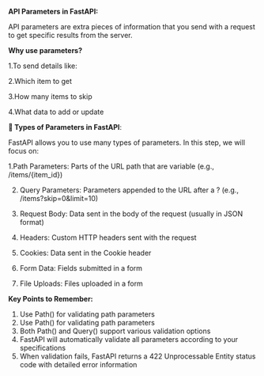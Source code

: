 ****API Parameters in FastAPI:****

API parameters are extra pieces of information that you send with a request to get specific results from the server.

**Why use parameters?**

1.To send details like:

2.Which item to get

3.How many items to skip

4.What data to add or update

**🧩 Types of Parameters in FastAPI**:

FastAPI allows you to use many types of parameters. In this step, we will focus on:

1.Path Parameters: Parts of the URL path that are variable (e.g., /items/{item_id})

2. Query Parameters: Parameters appended to the URL after a ? (e.g., /items?skip=0&limit=10)
   
3. Request Body: Data sent in the body of the request (usually in JSON format)
   
4.  Headers: Custom HTTP headers sent with the request
   
5. Cookies: Data sent in the Cookie header
   
6. Form Data: Fields submitted in a form
    
7.  File Uploads: Files uploaded in a form



**Key Points to Remember:**
1. Use Path() for validating path parameters
2. Use Path() for validating path parameters
3. Both Path() and Query() support various validation options
4. FastAPI will automatically validate all parameters according to your specifications
5. When validation fails, FastAPI returns a 422 Unprocessable Entity status code with detailed error information
